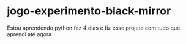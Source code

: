 # jogo-experimento-black-mirror
Estou aprendendo python faz 4 dias e fiz esse projeto com tudo que aprendi até agora
